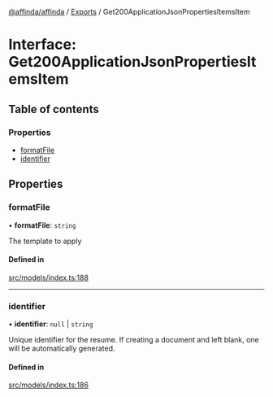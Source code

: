 [@affinda/affinda](../README.md) / [Exports](../modules.md) / Get200ApplicationJsonPropertiesItemsItem

# Interface: Get200ApplicationJsonPropertiesItemsItem

## Table of contents

### Properties

- [formatFile](Get200ApplicationJsonPropertiesItemsItem.md#formatfile)
- [identifier](Get200ApplicationJsonPropertiesItemsItem.md#identifier)

## Properties

### formatFile

• **formatFile**: `string`

The template to apply

#### Defined in

[src/models/index.ts:188](https://github.com/affinda/affinda-typescript/blob/e6c68be/src/models/index.ts#L188)

___

### identifier

• **identifier**: ``null`` \| `string`

Unique identifier for the resume. If creating a document and left blank, one will be automatically generated.

#### Defined in

[src/models/index.ts:186](https://github.com/affinda/affinda-typescript/blob/e6c68be/src/models/index.ts#L186)

